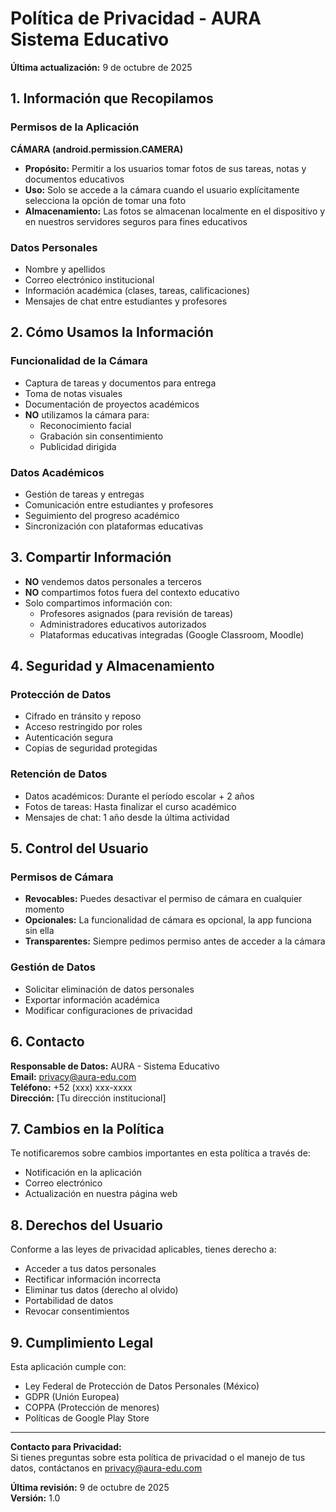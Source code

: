 # Política de Privacidad - AURA Sistema Educativo

**Última actualización:** 9 de octubre de 2025

## 1. Información que Recopilamos

### Permisos de la Aplicación

**CÁMARA (android.permission.CAMERA)**
- **Propósito:** Permitir a los usuarios tomar fotos de sus tareas, notas y documentos educativos
- **Uso:** Solo se accede a la cámara cuando el usuario explícitamente selecciona la opción de tomar una foto
- **Almacenamiento:** Las fotos se almacenan localmente en el dispositivo y en nuestros servidores seguros para fines educativos

### Datos Personales
- Nombre y apellidos
- Correo electrónico institucional
- Información académica (clases, tareas, calificaciones)
- Mensajes de chat entre estudiantes y profesores

## 2. Cómo Usamos la Información

### Funcionalidad de la Cámara
- Captura de tareas y documentos para entrega
- Toma de notas visuales
- Documentación de proyectos académicos
- **NO** utilizamos la cámara para:
  - Reconocimiento facial
  - Grabación sin consentimiento
  - Publicidad dirigida

### Datos Académicos
- Gestión de tareas y entregas
- Comunicación entre estudiantes y profesores
- Seguimiento del progreso académico
- Sincronización con plataformas educativas

## 3. Compartir Información

- **NO** vendemos datos personales a terceros
- **NO** compartimos fotos fuera del contexto educativo
- Solo compartimos información con:
  - Profesores asignados (para revisión de tareas)
  - Administradores educativos autorizados
  - Plataformas educativas integradas (Google Classroom, Moodle)

## 4. Seguridad y Almacenamiento

### Protección de Datos
- Cifrado en tránsito y reposo
- Acceso restringido por roles
- Autenticación segura
- Copias de seguridad protegidas

### Retención de Datos
- Datos académicos: Durante el período escolar + 2 años
- Fotos de tareas: Hasta finalizar el curso académico
- Mensajes de chat: 1 año desde la última actividad

## 5. Control del Usuario

### Permisos de Cámara
- **Revocables:** Puedes desactivar el permiso de cámara en cualquier momento
- **Opcionales:** La funcionalidad de cámara es opcional, la app funciona sin ella
- **Transparentes:** Siempre pedimos permiso antes de acceder a la cámara

### Gestión de Datos
- Solicitar eliminación de datos personales
- Exportar información académica
- Modificar configuraciones de privacidad

## 6. Contacto

**Responsable de Datos:** AURA - Sistema Educativo  
**Email:** privacy@aura-edu.com  
**Teléfono:** +52 (xxx) xxx-xxxx  
**Dirección:** [Tu dirección institucional]

## 7. Cambios en la Política

Te notificaremos sobre cambios importantes en esta política a través de:
- Notificación en la aplicación
- Correo electrónico
- Actualización en nuestra página web

## 8. Derechos del Usuario

Conforme a las leyes de privacidad aplicables, tienes derecho a:
- Acceder a tus datos personales
- Rectificar información incorrecta
- Eliminar tus datos (derecho al olvido)
- Portabilidad de datos
- Revocar consentimientos

## 9. Cumplimiento Legal

Esta aplicación cumple con:
- Ley Federal de Protección de Datos Personales (México)
- GDPR (Unión Europea)
- COPPA (Protección de menores)
- Políticas de Google Play Store

---

**Contacto para Privacidad:**  
Si tienes preguntas sobre esta política de privacidad o el manejo de tus datos, contáctanos en privacy@aura-edu.com

**Última revisión:** 9 de octubre de 2025  
**Versión:** 1.0